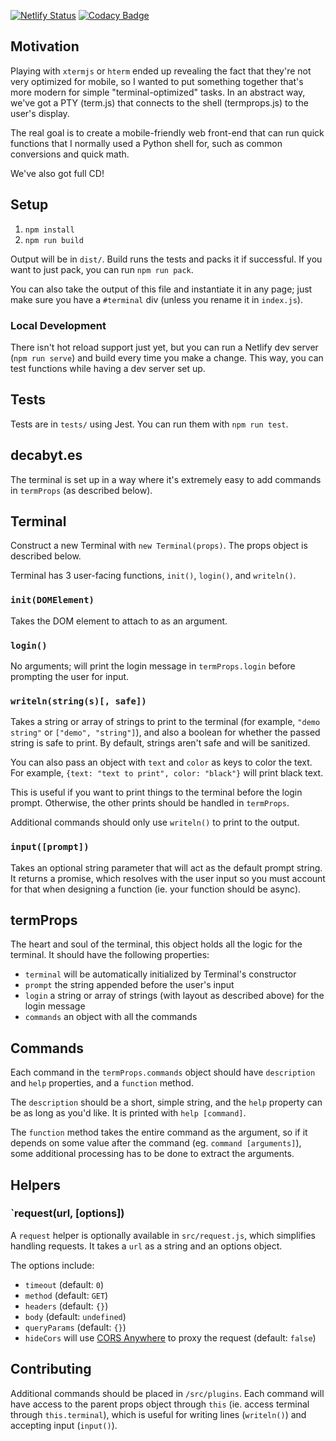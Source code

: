 [![Netlify Status](https://api.netlify.com/api/v1/badges/ff1e5f00-d1b3-4afc-82ba-afb0fd954c23/deploy-status)](https://app.netlify.com/sites/decabytes/deploys) [![Codacy Badge](https://api.codacy.com/project/badge/Grade/6ee1759e74e8413fb5796c69d8f1aaf7)](https://www.codacy.com/manual/lcfyi/decabyt.es?utm_source=github.com&utm_medium=referral&utm_content=lcfyi/decabyt.es&utm_campaign=Badge_Grade)

## Motivation

Playing with `xtermjs` or `hterm` ended up revealing the fact that they're not very optimized for mobile, so I wanted to put something together that's more modern for simple "terminal-optimized" tasks. In an abstract way, we've got a PTY (term.js) that connects to the shell (termprops.js) to the user's display. 

The real goal is to create a mobile-friendly web front-end that can run quick functions that I normally used a Python shell for, such as common conversions and quick math.

We've also got full CD! 

## Setup

1.  `npm install`
2.  `npm run build`

Output will be in `dist/`. Build runs the tests and packs it if successful. If you want to just pack, you can run `npm run pack`.

You can also take the output of this file and instantiate it in any page; just make sure you have a `#terminal` div (unless you rename it in `index.js`).

### Local Development

There isn't hot reload support just yet, but you can run a Netlify dev server (`npm run serve`) and build every time you make a change. This way, you can test functions while having a dev server set up. 

## Tests

Tests are in `tests/` using Jest. You can run them with `npm run test`.

## decabyt.es

The terminal is set up in a way where it's extremely easy to add commands in `termProps` (as described below).

## Terminal

Construct a new Terminal with `new Terminal(props)`. The props object is described below.

Terminal has 3 user-facing functions, `init()`, `login()`, and `writeln()`.

### `init(DOMElement)`

Takes the DOM element to attach to as an argument.

### `login()`

No arguments; will print the login message in `termProps.login` before prompting the user for input.

### `writeln(string(s)[, safe])`

Takes a string or array of strings to print to the terminal (for example, `"demo string"` or `["demo", "string"]`), and also a boolean for whether the passed string is safe to print. By default, strings aren't safe and will be sanitized.

You can also pass an object with `text` and `color` as keys to color the text. For example, `{text: "text to print", color: "black"}` will print black text.

This is useful if you want to print things to the terminal before the login prompt. Otherwise, the other prints should be handled in `termProps`.

Additional commands should only use `writeln()` to print to the output.

### `input([prompt])`

Takes an optional string parameter that will act as the default prompt string. It returns a promise, which resolves with the user input so you must account for that when designing a function (ie. your function should be async).

## termProps

The heart and soul of the terminal, this object holds all the logic for the terminal. It should have the following properties:

- `terminal` will be automatically initialized by Terminal's constructor
- `prompt` the string appended before the user's input
- `login` a string or array of strings (with layout as described above) for the login message
- `commands` an object with all the commands

## Commands

Each command in the `termProps.commands` object should have `description` and `help` properties, and a `function` method.

The `description` should be a short, simple string, and the `help` property can be as long as you'd like. It is printed with `help [command]`.

The `function` method takes the entire command as the argument, so if it depends on some value after the command (eg. `command [arguments]`), some additional processing has to be done to extract the arguments.

## Helpers

### `request(url, [options])

A `request` helper is optionally available in `src/request.js`, which simplifies handling requests. It takes a `url` as a string and an options object. 

The options include:
- `timeout` (default: `0`)
- `method` (default: `GET`)
- `headers` (default: `{}`)
- `body` (default: `undefined`)
- `queryParams` (default: `{}`)
- `hideCors` will use [CORS Anywhere](https://cors-anywhere.herokuapp.com/) to proxy the request (default: `false`)

## Contributing

Additional commands should be placed in `/src/plugins`. Each command will have access to the parent props object through `this` (ie. access terminal through `this.terminal`), which is useful for writing lines (`writeln()`) and accepting input (`input()`).
